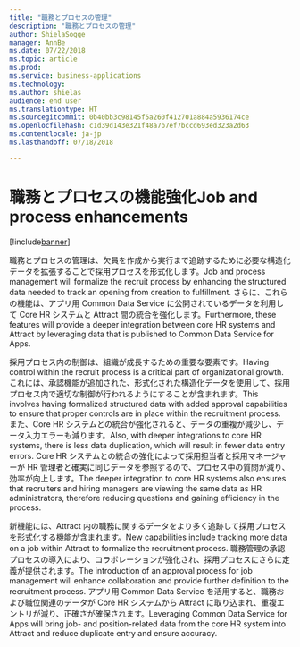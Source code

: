 ```yaml
---
title: "職務とプロセスの管理"
description: "職務とプロセスの管理"
author: ShielaSogge
manager: AnnBe
ms.date: 07/22/2018
ms.topic: article
ms.prod: 
ms.service: business-applications
ms.technology: 
ms.author: shielas
audience: end user
ms.translationtype: HT
ms.sourcegitcommit: 0b40bb3c98145f5a260f412701a884a5936174ce
ms.openlocfilehash: c1d39d143e321f48a7b7ef7bccd693ed323a2d63
ms.contentlocale: ja-jp
ms.lasthandoff: 07/18/2018

---
```


# <a name="job-and-process-enhancements"></a><span data-ttu-id="aa992-103">職務とプロセスの機能強化</span><span class="sxs-lookup"><span data-stu-id="aa992-103">Job and process enhancements</span></span>

[!include[banner](../../../includes/banner.md)]

<span data-ttu-id="aa992-104">職務とプロセスの管理は、欠員を作成から実行まで追跡するために必要な構造化データを拡張することで採用プロセスを形式化します。</span><span class="sxs-lookup"><span data-stu-id="aa992-104">Job and process management will formalize the recruit process by enhancing the structured data needed to track an opening from creation to fulfillment.</span></span>
<span data-ttu-id="aa992-105">さらに、これらの機能は、アプリ用 Common Data Service に公開されているデータを利用して Core HR システムと Attract 間の統合を強化します。</span><span class="sxs-lookup"><span data-stu-id="aa992-105">Furthermore, these features will provide a deeper integration between core HR systems and Attract by leveraging data that is published to Common Data Service for Apps.</span></span>

<span data-ttu-id="aa992-106">採用プロセス内の制御は、組織が成長するための重要な要素です。</span><span class="sxs-lookup"><span data-stu-id="aa992-106">Having control within the recruit process is a critical part of organizational growth.</span></span> <span data-ttu-id="aa992-107">これには、承認機能が追加された、形式化された構造化データを使用して、採用プロセス内で適切な制御が行われるようにすることが含まれます。</span><span class="sxs-lookup"><span data-stu-id="aa992-107">This involves having formalized structured data with added approval capabilities to ensure that proper controls are in place within the recruitment process.</span></span> <span data-ttu-id="aa992-108">また、Core HR システムとの統合が強化されると、データの重複が減少し、データ入力エラーも減ります。</span><span class="sxs-lookup"><span data-stu-id="aa992-108">Also, with deeper integrations to core HR systems, there is less data duplication, which will result in fewer data entry errors.</span></span> <span data-ttu-id="aa992-109">Core HR システムとの統合の強化によって採用担当者と採用マネージャーが HR 管理者と確実に同じデータを参照するので、プロセス中の質問が減り、効率が向上します。</span><span class="sxs-lookup"><span data-stu-id="aa992-109">The deeper integration to core HR systems also ensures that recruiters and hiring managers are viewing the same data as HR administrators, therefore reducing questions and gaining efficiency in the process.</span></span>

<span data-ttu-id="aa992-110">新機能には、Attract 内の職務に関するデータをより多く追跡して採用プロセスを形式化する機能が含まれます。</span><span class="sxs-lookup"><span data-stu-id="aa992-110">New capabilities include tracking more data on a job within Attract to formalize the recruitment process.</span></span> <span data-ttu-id="aa992-111">職務管理の承認プロセスの導入により、コラボレーションが強化され、採用プロセスにさらに定義が提供されます。</span><span class="sxs-lookup"><span data-stu-id="aa992-111">The introduction of an approval process for job management will enhance collaboration and provide further definition to the recruitment process.</span></span> <span data-ttu-id="aa992-112">アプリ用 Common Data Service を活用すると、職務および職位関連のデータが Core HR システムから Attract に取り込まれ、重複エントリが減り、正確さが確保されます。</span><span class="sxs-lookup"><span data-stu-id="aa992-112">Leveraging Common Data Service for Apps will bring job- and position-related data from the core HR system into Attract and reduce duplicate entry and ensure accuracy.</span></span>

<!--
## Who uses this feature
These features are intended for recruiters and hiring managers and will work
without any additional setup.
## Setup required
Some of the capabilities in this feature will require each user to have a
license to LinkedIn Recruiter.
## Availability
Cloud
## Regional availability
Global
-->

